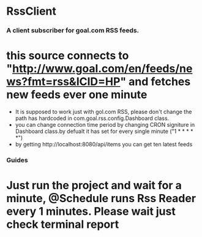# RssClient
### A client subscriber for goal.com RSS feeds.
# this source connects to "http://www.goal.com/en/feeds/news?fmt=rss&ICID=HP" and fetches new feeds ever one minute
* It is supposed to work just with gol.com RSS, please don't change the path has hardcoded in com.goal.rss.config.Dashboard class.
* you can change connection time period by changing CRON signiture in Dashboard class.by defualt it has set for every single minute ("1 * * * * *")
* by getting http://localhost:8080/api/items you can get ten latest feeds
### Guides
# Just run the project and wait for a minute, @Schedule runs Rss Reader every 1 minutes. Please wait just check terminal report   

